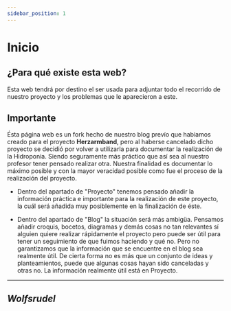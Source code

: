 ```yaml
---
sidebar_position: 1
---
```


# Inicio

## ¿Para qué existe esta web?

Esta web tendrá por destino el ser usada para adjuntar todo el recorrido de nuestro proyecto y los problemas que le aparecieron a este.

## Importante

Ésta página web es un fork hecho de nuestro blog prevío que habiamos creado para el proyecto **Herzarmband**, pero al haberse cancelado dicho proyecto se decidió por volver a utilizarla para documentar la realización de la Hidroponia.
Siendo seguramente más práctico que así sea al nuestro profesor tener pensado realizar otra.
Nuestra finalidad es documentar lo máximo posible y con la mayor veracidad posible como fue el proceso de la realización del proyecto.

- Dentro del apartado de "Proyecto" tenemos pensado añadir la información práctica e importante para la realización de este proyecto, la cuál será añadida muy posiblemente en la finalización de éste.

- Dentro del apartado de "Blog" la situación será más ambigüa. Pensamos añadir croquis, bocetos, diagramas y demás cosas no tan relevantes sí alguien quiere realizar rápidamente el proyecto pero puede ser útil para tener un seguimiento de que fuimos haciendo y qué no. Pero no garantizamos que la información que se encuentre en el blog sea realmente útil. De cierta forma no es más que un conjunto de ideas y planteamientos, puede que algunas cosas hayan sido canceladas y otras no. La información realmente útil está en Proyecto.

---
*Wolfsrudel*
---
